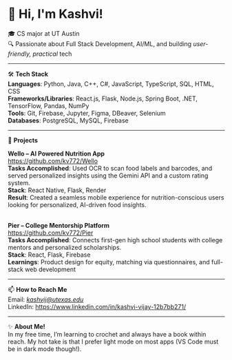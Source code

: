 # 👋 Hi, I'm Kashvi!

🎓 CS major at UT Austin <br>
🔍 Passionate about Full Stack Development, AI/ML, and building *user-friendly, practical* tech <br>

---

🛠 **Tech Stack**  
**Languages**: Python, Java, C++, C#, JavaScript, TypeScript, SQL, HTML, CSS  
**Frameworks/Libraries**: React.js, Flask, Node.js, Spring Boot, .NET, TensorFlow, Pandas, NumPy  
**Tools**: Git, Firebase, Jupyter, Figma, DBeaver, Selenium  
**Databases**: PostgreSQL, MySQL, Firebase  

---

🚀 **Projects**

**Wello – AI Powered Nutrition App**<br>
https://github.com/kv772/Wello<br>
**Tasks Accomplished**: Used OCR to scan food labels and barcodes, and served personalized insights using the Gemini API and a custom rating system.<br>
**Stack**: React Native, Flask, Render<br>
**Result**: Created a seamless mobile experience for nutrition-conscious users looking for personalized, AI-driven food insights.<br><br>

**Pier – College Mentorship Platform**<br>
https://github.com/kv772/Pier<br>
**Tasks Accomplished**: Connects first-gen high school students with college mentors and personalized scholarships.<br>
**Stack**: React, Flask, Firebase<br>
**Learnings**: Product design for equity, matching via questionnaires, and full-stack web development<br>


---

📫 **How to Reach Me**  
Email: *kashvij@utexas.edu*  
LinkedIn:  https://www.linkedin.com/in/kashvi-vijay-12b7bb271/

---


✨ **About Me!**  
In my free time, I’m learning to crochet and always have a book within reach. My hot take is that I prefer light mode on most apps (VS Code must be in dark mode though!).


